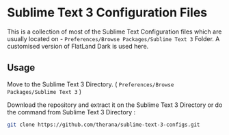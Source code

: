 # Sublime Text 3 Configuration Files

This is a collection of most of the Sublime Text Configuration files which are usually located on - `Preferences/Browse Packages/Sublime Text 3` Folder.
A customised version of FlatLand Dark is used here.

## Usage
Move to the Sublime Text 3 Directory. ( `Preferences/Browse Packages/Sublime Text 3` )

Download the repository and extract it on the Sublime Text 3 Directory or do the command from Sublime Text 3 Directory :

```bash
git clone https://github.com/therana/sublime-text-3-configs.git

```
